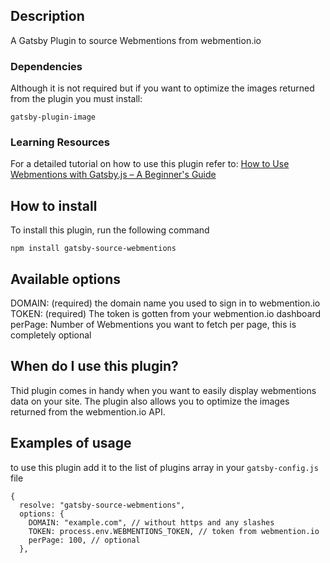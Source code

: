## Description
A Gatsby Plugin to source Webmentions from webmention.io

### Dependencies

Although it is not required but if you want to optimize the images returned from the plugin you must install:

`gatsby-plugin-image`

### Learning Resources

For a detailed tutorial on how to use this plugin refer to:
[How to Use Webmentions with Gatsby.js – A Beginner's Guide](https://www.freecodecamp.org/news/how-to-use-webmentions-with-gatsby-beginners-guide/)

## How to install
To install this plugin, run the following command

`npm install gatsby-source-webmentions`

## Available options
DOMAIN: (required) the domain name you used to sign in to webmention.io
TOKEN: (required) The token is gotten from your webmention.io dashboard
perPage: Number of Webmentions you want to fetch per page, this is completely optional

## When do I use this plugin?

Thid plugin comes in handy when you want to easily display webmentions data on your site. The plugin also allows you to optimize the images returned from the webmention.io API.

## Examples of usage
to use this plugin add it to the list of plugins array in your `gatsby-config.js` file

```
{ 
  resolve: "gatsby-source-webmentions",
  options: {
    DOMAIN: "example.com", // without https and any slashes
    TOKEN: process.env.WEBMENTIONS_TOKEN, // token from webmention.io
    perPage: 100, // optional
  },
```




